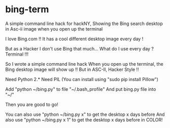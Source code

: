 # bing-term
A simple command line hack for hackNY, Showing the Bing search desktop in Asc-ii image when you open up the terminal

I love Bing.com !!
It has a cool different desktop image every day !

But as a Hacker I don't use Bing that much...
What do I use every day ? Terminal !!!

So I wrote a simple command line hack
When you open up the terminal, the Bing desktop image will show up !!
But in ASC-II, Hacker Style !!

Need Python 2.*
Need PIL (You can install using "sudo pip install Pillow")

Add "python ~/bing.py" to file "~/.bash_profile"
And put bing.py file into "~/"

Then you are good to go!

You can also use "python ~/bing.py x" to get the desktop x days before
And also use "python ~/bing.py x 1" to get the desktop x days before in COLOR!
